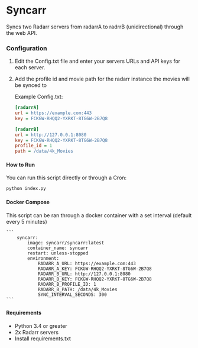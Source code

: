 # Syncarr
Syncs two Radarr servers from radarrA to radrrB (unidirectional) through the web API.  

### Configuration
 1. Edit the Config.txt file and enter your servers URLs and API keys for each server.  
 2. Add the profile id and movie path for the radarr instance the movies will be synced to

    Example Config.txt:
    ```ini
    [radarrA]
    url = https://example.com:443
    key = FCKGW-RHQQ2-YXRKT-8TG6W-2B7Q8
    
    [radarrB]
    url = http://127.0.0.1:8080
    key = FCKGW-RHQQ2-YXRKT-8TG6W-2B7Q8
    profile_id = 1
    path = /data/4k_Movies
    ```

#### How to Run
You can run this script directly or through a Cron:
```bash
python index.py
```

#### Docker Compose
This script can be ran through a docker container with a set interval (default every 5 minutes)

    ```
        syncarr:
            image: syncarr/syncarr:latest
            container_name: syncarr
            restart: unless-stopped
            environment:
                RADARR_A_URL: https://example.com:443
                RADARR_A_KEY: FCKGW-RHQQ2-YXRKT-8TG6W-2B7Q8
                RADARR_B_URL: http://127.0.0.1:8080
                RADARR_B_KEY: FCKGW-RHQQ2-YXRKT-8TG6W-2B7Q8
                RADARR_B_PROFILE_ID: 1
                RADARR_B_PATH: /data/4k_Movies
                SYNC_INTERVAL_SECONDS: 300
    ```

#### Requirements
 * Python 3.4 or greater
 * 2x Radarr servers
 * Install requirements.txt
